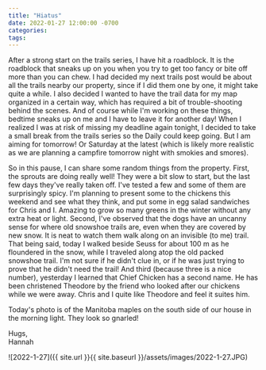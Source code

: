 ```yaml
---
title: "Hiatus"
date: 2022-01-27 12:00:00 -0700
categories:
tags:
---
```


After a strong start on the trails series, I have hit a roadblock. It is the roadblock that sneaks up on you when you try to get too fancy or bite off more than you can chew. I had decided my next trails post would be about all the trails nearby our property, since if I did them one by one, it might take quite a while. I also decided I wanted to have the trail data for my map organized in a certain way, which has required a bit of trouble-shooting behind the scenes. And of course while I'm working on these things, bedtime sneaks up on me and I have to leave it for another day! When I realized I was at risk of missing my deadline again tonight, I decided to take a small break from the trails series so the Daily could keep going. But I am aiming for tomorrow! Or Saturday at the latest (which is likely more realistic as we are planning a campfire tomorrow night with smokies and smores).

So in this pause, I can share some random things from the property. First, the sprouts are doing really well! They were a bit slow to start, but the last few days they've really taken off. I've tested a few and some of them are surprisingly spicy. I'm planning to present some to the chickens this weekend and see what they think, and put some in egg salad sandwiches for Chris and I. Amazing to grow so many greens in the winter without any extra heat or light. Second, I've observed that the dogs have an uncanny sense for where old snowshoe trails are, even when they are covered by new snow. It is neat to watch them walk along on an invisible (to me) trail. That being said, today I walked beside Seuss for about 100 m as he floundered in the snow, while I traveled along atop the old packed snowshoe trail. I'm not sure if he didn't clue in, or if he was just trying to prove that he didn't need the trail! And third (because three is a nice number), yesterday I learned that Chief Chicken has a second name. He has been christened Theodore by the friend who looked after our chickens while we were away. Chris and I quite like Theodore and feel it suites him.

Today's photo is of the Manitoba maples on the south side of our house in the morning light. They look so gnarled!

Hugs,<br />
Hannah

![2022-1-27]({{ site.url }}{{ site.baseurl }}/assets/images/2022-1-27.JPG)